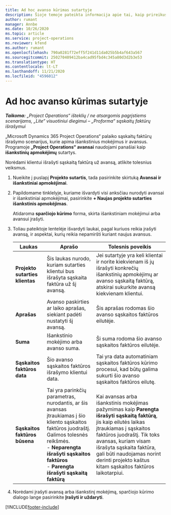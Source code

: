 ```yaml
---
title: Ad hoc avanso kūrimas sutartyje
description: Šioje temoje pateikta informacija apie tai, kaip prireikus sutartyje sukurti avansą.
author: rumant
manager: Annbe
ms.date: 10/26/2020
ms.topic: article
ms.service: project-operations
ms.reviewer: kfend
ms.author: rumant
ms.openlocfilehash: 790a0281f72eff5f241d11da025b5b4af643a567
ms.sourcegitcommit: 250270409412ba4cad95fbd4c345a80d3d2b3e53
ms.translationtype: HT
ms.contentlocale: lt-LT
ms.lasthandoff: 11/21/2020
ms.locfileid: "4596012"
---
```

# <a name="creating-an-ad-hoc-advance-on-a-contract"></a>Ad hoc avanso kūrimas sutartyje

_**Taikoma:** „Project Operations“ išteklių / ne atsargomis pagrįstiems scenarijams, „Lite“ visuotiniui diegimui – „Proforma“ sąskaitų faktūrų išrašymui_

„Microsoft Dynamics 365 Project Operations“ palaiko sąskaitų faktūrų išrašymo scenarijus, kurie apima išankstinius mokėjimus ir avansus. Programoje **„Project Operations“** **avansai** naudojami panašiai kaip **išankstinių apmokėjimų** sutartys. 

Norėdami klientui išrašyti sąskaitą faktūrą už avansą, atlikite tolesnius veiksmus.

1. Nueikite į puslapį **Projekto sutartis**, tada pasirinkite skirtuką **Avansai ir išankstiniai apmokėjimai**.
2. Papildomame tinklelyje, kuriame išvardyti visi anksčiau nurodyti avansai ir išankstiniai apmokėjimai, pasirinkite **+ Naujas projekto sutarties išankstinis apmokėjimas**. 

    Atidaroma **sparčiojo kūrimo** forma, skirta išankstiniam mokėjimui arba avansui įrašyti.
    
3. Toliau pateiktoje lentelėje išvardyti laukai, pagal kuriuos reikia įrašyti avansą, ir aspektai, kurių reikia nepamiršti kuriant naujus avansus.

    | Laukas | Aprašo | Tolesnis poveikis |
    | --- | --- | --- |
    | **Projekto sutarties klientas** | Šis laukas nurodo, kuriam sutarties klientui bus išrašyta sąskaita faktūra už šį avansą. | Jei sutartyje yra keli klientai ir norite kiekvienam iš jų išrašyti konkrečių išankstinių apmokėjimų ar avanso sąskaitą faktūrą, atskirai sukurkite avansą kiekvienam klientui. |
    | **Aprašas** | Avanso paskirties ar laiko aprašas, siekiant padėti nustatyti šį avansą. | Šis aprašas rodomas šio avanso sąskaitos faktūros eilutėje. |
    | **Suma** | Išankstinio mokėjimo arba avanso suma. | Ši suma rodoma šio avanso sąskaitos faktūros eilutėje. |
    | **Sąskaitos faktūros data** | Šio avanso sąskaitos faktūros išrašymo klientui data. | Tai yra data automatiniam sąskaitos faktūros kūrimo procesui, kad būtų galima sukurti šio avanso sąskaitos faktūros eilutę. |
    | **Sąskaitos faktūros būsena** | Tai yra parinkčių parametras, nurodantis, ar šis avansas įtraukiamas į šio kliento sąskaitos faktūros juodraštį. Galimos tolesnės reikšmės.</br>- **Neparengta išrašyti sąskaitos faktūros**</br>- **Parengta išrašyti sąskaitą faktūrą** | Kai avansas arba išankstinis mokėjimas pažymimas kaip **Parengta išrašyti sąskaitą faktūrą**, jis kaip eilutės laikas įtraukiamas į sąskaitos faktūros juodraštį. Tik toks avansas, kuriam visam išrašyta sąskaita faktūra, gali būti naudojamas norint derinti projekto kaštus kitam sąskaitos faktūros laikotarpiui. |

4. Norėdami įrašyti avansą arba išankstinį mokėjimą, sparčiojo kūrimo dialogo lange pasirinkite **Įrašyti ir uždaryti**.


[!INCLUDE[footer-include](../../includes/footer-banner.md)]